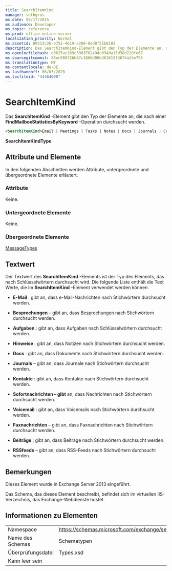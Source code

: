 ```yaml
---
title: SearchItemKind
manager: sethgros
ms.date: 09/17/2015
ms.audience: Developer
ms.topic: reference
ms.prod: office-online-server
localization_priority: Normal
ms.assetid: 89513c26-b751-4619-a300-0ed8f55b0102
description: Das SearchItemKind-Element gibt den Typ der Elemente an, die nach einer FindMailboxStatisticsByKeyword-Operation durchsucht werden.
ms.openlocfilehash: e0625ac169c3083702494c094da15d38d220fe67
ms.sourcegitcommit: 88ec988f2bb67c1866d06b361615f3674a24e795
ms.translationtype: MT
ms.contentlocale: de-DE
ms.lasthandoff: 06/03/2020
ms.locfileid: "44464000"
---
```

# <a name="searchitemkind"></a>SearchItemKind

Das **SearchItemKind** -Element gibt den Typ der Elemente an, die nach einer **FindMailboxStatisticsByKeyword** -Operation durchsucht werden. 
  
```XML
<SearchItemKind>Email | Meetings | Tasks | Notes | Docs | Journals | Contacts | Im | Voicemail | Faxes | Posts | Rssfeeds</SearchItemKind>
```

 **SearchItemKindType**
## <a name="attributes-and-elements"></a>Attribute und Elemente

In den folgenden Abschnitten werden Attribute, untergeordnete und übergeordnete Elemente erläutert.
  
### <a name="attributes"></a>Attribute

Keine.
  
### <a name="child-elements"></a>Untergeordnete Elemente

Keine.
  
### <a name="parent-elements"></a>Übergeordnete Elemente

[MessageTypes](messagetypes.md)
  
## <a name="text-value"></a>Textwert

Der Textwert des **SearchItemKind** -Elements ist der Typ des Elements, das nach Schlüsselwörtern durchsucht wird. Die folgende Liste enthält die Text Werte, die im **SearchItemKind** -Element verwendet werden können. 
  
- **E-Mail** : gibt an, dass e-Mail-Nachrichten nach Stichwörtern durchsucht werden. 
    
- **Besprechungen** – gibt an, dass Besprechungen nach Stichwörtern durchsucht werden. 
    
- **Aufgaben** : gibt an, dass Aufgaben nach Schlüsselwörtern durchsucht werden. 
    
- **Hinweise** : gibt an, dass Notizen nach Stichwörtern durchsucht werden. 
    
- **Docs** : gibt an, dass Dokumente nach Stichwörtern durchsucht werden. 
    
- **Journals** – gibt an, dass Journale nach Stichwörtern durchsucht werden. 
    
- **Kontakte** : gibt an, dass Kontakte nach Stichwörtern durchsucht werden. 
    
- **Sofortnachrichten – gibt** an, dass Nachrichten nach Stichwörtern durchsucht werden. 
    
- **Voicemail** : gibt an, dass Voicemails nach Stichwörtern durchsucht werden. 
    
- **Faxnachrichten** – gibt an, dass Faxnachrichten nach Stichwörtern durchsucht werden. 
    
- **Beiträge** : gibt an, dass Beiträge nach Stichwörtern durchsucht werden. 
    
- **RSSfeeds** – gibt an, dass RSS-Feeds nach Stichwörtern durchsucht werden. 
    
## <a name="remarks"></a>Bemerkungen

Dieses Element wurde in Exchange Server 2013 eingeführt.
  
Das Schema, das dieses Element beschreibt, befindet sich im virtuellen IIS-Verzeichnis, das Exchange-Webdienste hostet.
  
## <a name="element-information"></a>Informationen zu Elementen

|||
|:-----|:-----|
|Namespace  <br/> |https://schemas.microsoft.com/exchange/services/2006/types  <br/> |
|Name des Schemas  <br/> |Schematypen  <br/> |
|Überprüfungsdatei  <br/> |Types.xsd  <br/> |
|Kann leer sein  <br/> ||
   

